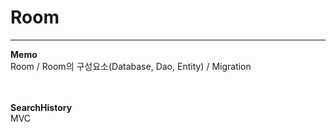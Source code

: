 # Room
___

**Memo**</br>
Room / Room의 구성요소(Database, Dao, Entity) / Migration</br>
<br></br>

**SearchHistory**</br>
MVC
<br></br>


